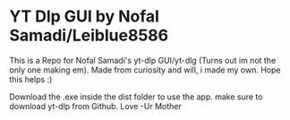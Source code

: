 # YT Dlp GUI by Nofal Samadi/Leiblue8586
This is a Repo for Nofal Samadi's yt-dlp GUI/yt-dlg (Turns out im not the only one making em).
Made from curiosity and will, i made my own. Hope this helps :)

Download the .exe inside the dist folder to use the app. make sure to download yt-dlp from Github.
Love -Ur Mother

